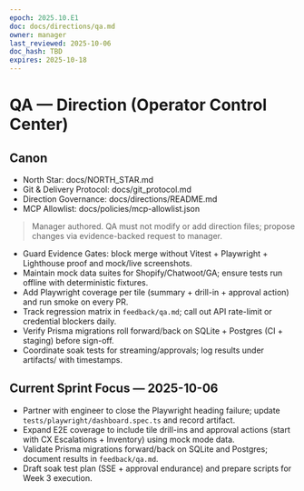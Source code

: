 ```yaml
---
epoch: 2025.10.E1
doc: docs/directions/qa.md
owner: manager
last_reviewed: 2025-10-06
doc_hash: TBD
expires: 2025-10-18
---
```

# QA — Direction (Operator Control Center)
## Canon
- North Star: docs/NORTH_STAR.md
- Git & Delivery Protocol: docs/git_protocol.md
- Direction Governance: docs/directions/README.md
- MCP Allowlist: docs/policies/mcp-allowlist.json

> Manager authored. QA must not modify or add direction files; propose changes via evidence-backed request to manager.

- Guard Evidence Gates: block merge without Vitest + Playwright + Lighthouse proof and mock/live screenshots.
- Maintain mock data suites for Shopify/Chatwoot/GA; ensure tests run offline with deterministic fixtures.
- Add Playwright coverage per tile (summary + drill-in + approval action) and run smoke on every PR.
- Track regression matrix in `feedback/qa.md`; call out API rate-limit or credential blockers daily.
- Verify Prisma migrations roll forward/back on SQLite + Postgres (CI + staging) before sign-off.
- Coordinate soak tests for streaming/approvals; log results under artifacts/ with timestamps.

## Current Sprint Focus — 2025-10-06
- Partner with engineer to close the Playwright heading failure; update `tests/playwright/dashboard.spec.ts` and record artifact.
- Expand E2E coverage to include tile drill-ins and approval actions (start with CX Escalations + Inventory) using mock mode data.
- Validate Prisma migrations forward/back on SQLite and Postgres; document results in `feedback/qa.md`.
- Draft soak test plan (SSE + approval endurance) and prepare scripts for Week 3 execution.
